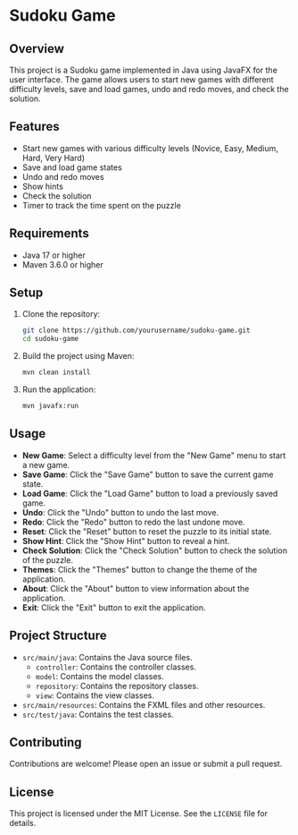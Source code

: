 # Sudoku Game

## Overview
This project is a Sudoku game implemented in Java using JavaFX for the user interface. The game allows users to start new games with different difficulty levels, save and load games, undo and redo moves, and check the solution.

## Features
- Start new games with various difficulty levels (Novice, Easy, Medium, Hard, Very Hard)
- Save and load game states
- Undo and redo moves
- Show hints
- Check the solution
- Timer to track the time spent on the puzzle

## Requirements
- Java 17 or higher
- Maven 3.6.0 or higher

## Setup
1. Clone the repository:
    ```sh
    git clone https://github.com/yourusername/sudoku-game.git
    cd sudoku-game
    ```

2. Build the project using Maven:
    ```sh
    mvn clean install
    ```

3. Run the application:
    ```sh
    mvn javafx:run
    ```

## Usage
- **New Game**: Select a difficulty level from the "New Game" menu to start a new game.
- **Save Game**: Click the "Save Game" button to save the current game state.
- **Load Game**: Click the "Load Game" button to load a previously saved game.
- **Undo**: Click the "Undo" button to undo the last move.
- **Redo**: Click the "Redo" button to redo the last undone move.
- **Reset**: Click the "Reset" button to reset the puzzle to its initial state.
- **Show Hint**: Click the "Show Hint" button to reveal a hint.
- **Check Solution**: Click the "Check Solution" button to check the solution of the puzzle.
- **Themes**: Click the "Themes" button to change the theme of the application.
- **About**: Click the "About" button to view information about the application.
- **Exit**: Click the "Exit" button to exit the application.

## Project Structure
- `src/main/java`: Contains the Java source files.
    - `controller`: Contains the controller classes.
    - `model`: Contains the model classes.
    - `repository`: Contains the repository classes.
    - `view`: Contains the view classes.
- `src/main/resources`: Contains the FXML files and other resources.
- `src/test/java`: Contains the test classes.

## Contributing
Contributions are welcome! Please open an issue or submit a pull request.

## License
This project is licensed under the MIT License. See the `LICENSE` file for details.